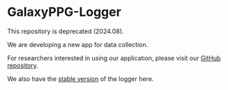 # GalaxyPPG-Logger

This repository is deprecated (2024.08).

We are developing a new app for data collection.

For researchers interested in using our application, please visit our [GitHub repository](https://github.com/Kaist-ICLab/android-tracker).

We also have the [stable version](https://github.com/highjun/GalaxyPPG-Logger) of the logger here.
